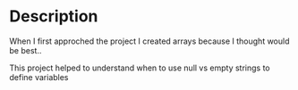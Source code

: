 # Description

When I first approched the project I created arrays because I thought would be best..

This project helped to understand when to use null vs empty strings to define variables
